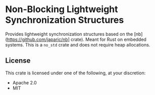 # Non-Blocking Lightweight Synchronization Structures

Provides lightweight synchronization structures based on the
[nb](https://github.com/japaric/nb] crate). Meant for Rust on embedded systems.
This is a `no_std` crate and does not require heap allocations.

## License

This crate is licensed under one of the following, at your discretion:

 - Apache 2.0
 - MIT

